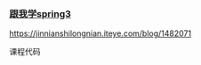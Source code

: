 ### [跟我学spring3](https://jinnianshilongnian.iteye.com/blog/1482071)

<https://jinnianshilongnian.iteye.com/blog/1482071>

课程代码